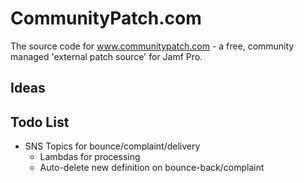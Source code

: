# CommunityPatch.com

The source code for www.communitypatch.com - a free, community managed 'external patch source' for Jamf Pro.

## Ideas



## Todo List

- SNS Topics for bounce/complaint/delivery
    - Lambdas for processing
    - Auto-delete new definition on bounce-back/complaint
